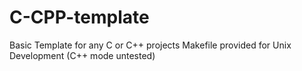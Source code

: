 # C-CPP-template
Basic Template for any C or C++ projects
Makefile provided for Unix Development (C++ mode untested)